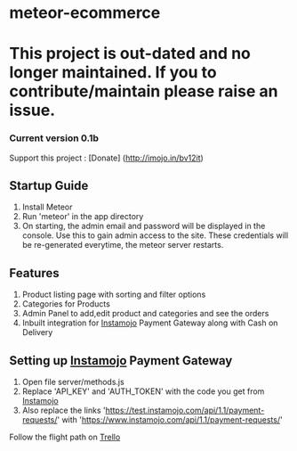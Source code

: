 # meteor-ecommerce
# This project is out-dated and no longer maintained. If you to contribute/maintain please raise an issue.

### Current version 0.1b

Support this project : [Donate] (http://imojo.in/bv12it)

## Startup Guide
1. Install Meteor
2. Run 'meteor' in the app directory
3. On starting, the admin email and password will be displayed in the console. Use this to gain admin access to the site. These credentials will be re-generated everytime, the meteor server restarts.



## Features
1. Product listing page with sorting and filter options
2. Categories for Products
3. Admin Panel to add,edit product and categories and see the orders
4. Inbuilt integration for [Instamojo](https://imjo.in/NvQhd) Payment Gateway along with Cash on Delivery

## Setting up [Instamojo](https://imjo.in/NvQhd) Payment Gateway
1. Open file server/methods.js
2. Replace 'API_KEY' and 'AUTH_TOKEN' with the code you get from [Instamojo](https://imjo.in/NvQhd) 
3. Also replace the links 'https://test.instamojo.com/api/1.1/payment-requests/' with 'https://www.instamojo.com/api/1.1/payment-requests/'




Follow the flight path on [Trello](https://trello.com/b/y1S4C07V/meteor-ecommerce)
